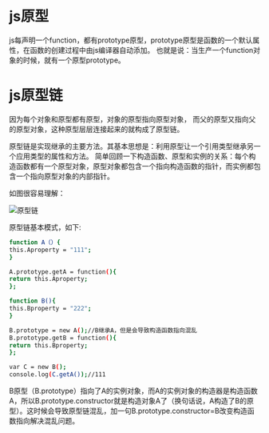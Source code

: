 # js原型
  js每声明一个function，都有prototype原型，prototype原型是函数的一个默认属性，在函数的创建过程中由js编译器自动添加。
也就是说：当生产一个function对象的时候，就有一个原型prototype。

# js原型链
  因为每个对象和原型都有原型，对象的原型指向原型对象，
而父的原型又指向父的原型对象，这种原型层层连接起来的就构成了原型链。
  
  原型链是实现继承的主要方法。其基本思想是：利用原型让一个引用类型继承另一个应用类型的属性和方法。
简单回顾一下构造函数、原型和实例的关系：每个构造函数都有一个原型对象，原型对象都包含一个指向构造函数的指针，而实例都包含一个指向原型对象的内部指针。

如图很容易理解：

![原型链](.。。。)

原型链基本模式，如下:
```bash
function A（）{
this.Aproperty = "111";
}

A.prototype.getA = function(){
return this.Aproperty;
};

function B(){
this.Bproperty = "222";
}

B.prototype = new A();//B继承A，但是会导致构造函数指向混乱
B.prototype.getB = function(){
return this.Bproperty;
};

var C = new B();
console.log(C.getA());//111
```
B原型（B.prototype）指向了A的实例对象，而A的实例对象的构造器是构造函数A，所以B.prototype.constructor就是构造对象A了（换句话说，A构造了B的原型）。这时候会导致原型链混乱，加一句B.prototype.constructor=B改变构造函数指向解决混乱问题。